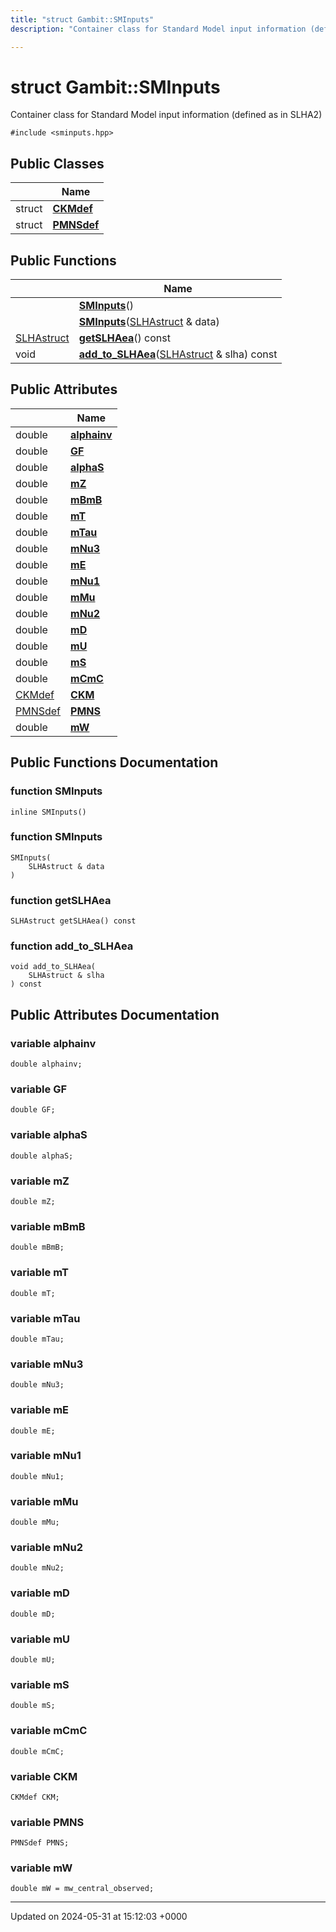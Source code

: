 ```yaml
---
title: "struct Gambit::SMInputs"
description: "Container class for Standard Model input information (defined as in SLHA2) "

---
```


# struct Gambit::SMInputs



Container class for Standard Model input information (defined as in SLHA2) 


`#include <sminputs.hpp>`

## Public Classes

|                | Name           |
| -------------- | -------------- |
| struct | **[CKMdef](/documentation/code/classes/structgambit_1_1sminputs_1_1ckmdef/)**  |
| struct | **[PMNSdef](/documentation/code/classes/structgambit_1_1sminputs_1_1pmnsdef/)**  |

## Public Functions

|                | Name           |
| -------------- | -------------- |
| | **[SMInputs](/documentation/code/classes/structgambit_1_1sminputs/#function-sminputs)**() |
| | **[SMInputs](/documentation/code/classes/structgambit_1_1sminputs/#function-sminputs)**([SLHAstruct](/documentation/code/namespaces/namespacegambit/#typedef-slhastruct) & data) |
| [SLHAstruct](/documentation/code/namespaces/namespacegambit/#typedef-slhastruct) | **[getSLHAea](/documentation/code/classes/structgambit_1_1sminputs/#function-getslhaea)**() const |
| void | **[add_to_SLHAea](/documentation/code/classes/structgambit_1_1sminputs/#function-add-to-slhaea)**([SLHAstruct](/documentation/code/namespaces/namespacegambit/#typedef-slhastruct) & slha) const |

## Public Attributes

|                | Name           |
| -------------- | -------------- |
| double | **[alphainv](/documentation/code/classes/structgambit_1_1sminputs/#variable-alphainv)**  |
| double | **[GF](/documentation/code/classes/structgambit_1_1sminputs/#variable-gf)**  |
| double | **[alphaS](/documentation/code/classes/structgambit_1_1sminputs/#variable-alphas)**  |
| double | **[mZ](/documentation/code/classes/structgambit_1_1sminputs/#variable-mz)**  |
| double | **[mBmB](/documentation/code/classes/structgambit_1_1sminputs/#variable-mbmb)**  |
| double | **[mT](/documentation/code/classes/structgambit_1_1sminputs/#variable-mt)**  |
| double | **[mTau](/documentation/code/classes/structgambit_1_1sminputs/#variable-mtau)**  |
| double | **[mNu3](/documentation/code/classes/structgambit_1_1sminputs/#variable-mnu3)**  |
| double | **[mE](/documentation/code/classes/structgambit_1_1sminputs/#variable-me)**  |
| double | **[mNu1](/documentation/code/classes/structgambit_1_1sminputs/#variable-mnu1)**  |
| double | **[mMu](/documentation/code/classes/structgambit_1_1sminputs/#variable-mmu)**  |
| double | **[mNu2](/documentation/code/classes/structgambit_1_1sminputs/#variable-mnu2)**  |
| double | **[mD](/documentation/code/classes/structgambit_1_1sminputs/#variable-md)**  |
| double | **[mU](/documentation/code/classes/structgambit_1_1sminputs/#variable-mu)**  |
| double | **[mS](/documentation/code/classes/structgambit_1_1sminputs/#variable-ms)**  |
| double | **[mCmC](/documentation/code/classes/structgambit_1_1sminputs/#variable-mcmc)**  |
| [CKMdef](/documentation/code/classes/structgambit_1_1sminputs_1_1ckmdef/) | **[CKM](/documentation/code/classes/structgambit_1_1sminputs/#variable-ckm)**  |
| [PMNSdef](/documentation/code/classes/structgambit_1_1sminputs_1_1pmnsdef/) | **[PMNS](/documentation/code/classes/structgambit_1_1sminputs/#variable-pmns)**  |
| double | **[mW](/documentation/code/classes/structgambit_1_1sminputs/#variable-mw)**  |

## Public Functions Documentation

### function SMInputs

```
inline SMInputs()
```


### function SMInputs

```
SMInputs(
    SLHAstruct & data
)
```


### function getSLHAea

```
SLHAstruct getSLHAea() const
```


### function add_to_SLHAea

```
void add_to_SLHAea(
    SLHAstruct & slha
) const
```


## Public Attributes Documentation

### variable alphainv

```
double alphainv;
```


### variable GF

```
double GF;
```


### variable alphaS

```
double alphaS;
```


### variable mZ

```
double mZ;
```


### variable mBmB

```
double mBmB;
```


### variable mT

```
double mT;
```


### variable mTau

```
double mTau;
```


### variable mNu3

```
double mNu3;
```


### variable mE

```
double mE;
```


### variable mNu1

```
double mNu1;
```


### variable mMu

```
double mMu;
```


### variable mNu2

```
double mNu2;
```


### variable mD

```
double mD;
```


### variable mU

```
double mU;
```


### variable mS

```
double mS;
```


### variable mCmC

```
double mCmC;
```


### variable CKM

```
CKMdef CKM;
```


### variable PMNS

```
PMNSdef PMNS;
```


### variable mW

```
double mW = mw_central_observed;
```


-------------------------------

Updated on 2024-05-31 at 15:12:03 +0000